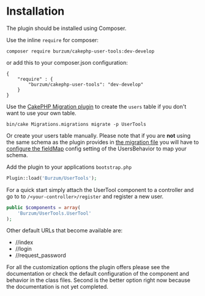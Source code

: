 Installation
============

The plugin should be installed using Composer.

Use the inline `require` for composer:
```
composer require burzum/cakephp-user-tools:dev-develop

```

or add this to your composer.json configuration:

```
{
	"require" : {
		"burzum/cakephp-user-tools": "dev-develop"
	}
}
```

Use the [CakePHP Migration plugin](https://github.com/cakephp/migrations) to create the `users` table if you don't want to use your own table.

```
bin/cake Migrations.migrations migrate -p UserTools
```

Or create your users table manually. Please note that if you are **not** using the same schema as the plugin provides in [the migration file](../../config/Migrations/20140902003044_initial.php) you will have to [configure the fieldMap](The-User-Behavior.md) config setting of the UsersBehavior to map your schema.

Add the plugin to your applications `bootstrap.php`

```php
Plugin::load('Burzum/UserTools');
```

For a quick start simply attach the UserTool component to a controller and go to to `/<your-controller>/register` and register a new user.

```php
public $components = array(
	'Burzum/UserTools.UserTool'
);
```

Other default URLs that become available are:

* /<your-controller>/index
* /<your-controller>/login
* /<your-controller>/request_password

For all the customization options the plugin offers please see the documentation or check the default configuration of the component and behavior in the class files. Second is the better option right now because the documentation is not yet completed.